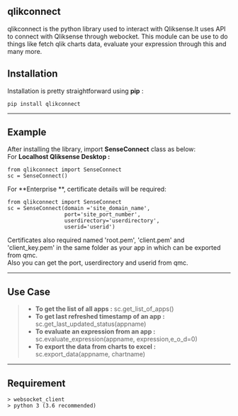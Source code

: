 qlikconnect
-------------
qlikconnect is the python library used to interact with Qliksense.It uses API to connect with Qliksense through webocket. This module can be use to do things like fetch qlik charts data, evaluate your expression through this and many more.

Installation
-------------

Installation is pretty straightforward using **pip** :
```
pip install qlikconnect
```
----------
Example
-------------
After installing the library, import **SenseConnect** class as below:<br>
For **Localhost Qliksense Desktop :**
```
from qlikconnect import SenseConnect
sc = SenseConnect()
```
For **Enterprise **, certificate details will be required:
```
from qlikconnect import SenseConnect
sc = SenseConnect(domain ='site_domain_name',
				  port='site_port_number',
				  userdirectory='userdirectory',
				  userid='userid') 
```
Certificates also required named 'root.pem', 'client.pem' and 'client_key.pem' in the same folder as your app in which can be exported from qmc.<br>
Also you can get the port, userdirectory and userid from qmc.

----------
Use Case
-------------
> - **To get the list of all apps :**
> sc.get_list_of_apps()
> - **To get last refreshed timestamp of an app :**
> sc.get_last_updated_status(appname)
> - **To evaluate an expression from an app :**
> sc.evaluate_expression(appname, expression,e_o_d=0)
> - **To export the data from charts to excel :**
> sc.export_data(appname, chartname)

----------
Requirement
-------------
```
> websocket_client
> python 3 (3.6 recommended)
```